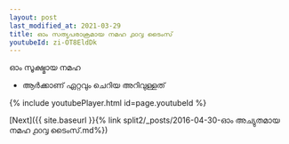 ```yaml
---
layout: post
last_modified_at: 2021-03-29
title: ഓം സത്യപരാക്രമായ നമഹ ൧൦൮ ടൈംസ്
youtubeId: zi-OT8EldDk
---
```

 
 
 ഓം സൂക്ഷ്മായ നമഹ 
 
 -  ആർക്കാണ് ഏറ്റവും ചെറിയ അറിവുള്ളത് 
 
  
 
  
 
 
 
 
 
 


{% include youtubePlayer.html id=page.youtubeId %}
 
[Next]({{ site.baseurl }}{% link  split2/_posts/2016-04-30-ഓം അച്യുതമായ നമഹ ൧൦൮ ടൈംസ്.md%})
 
